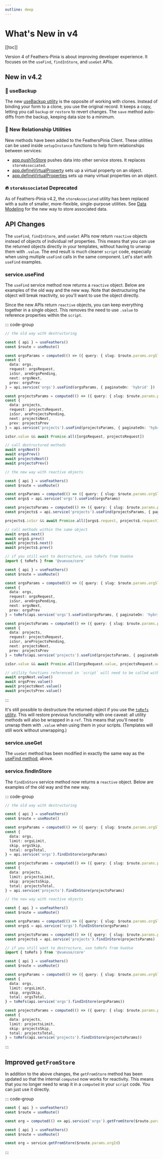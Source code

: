 ```yaml
---
outline: deep
---
```


<script setup>
import Badge from '../components/Badge.vue'
import BlockQuote from '../components/BlockQuote.vue'
</script>

# What's New in v4

[[toc]]

Version 4 of Feathers-Pinia is about improving developer experience.  It focuses on the `useFind`, `findInStore`, and
`useGet` APIs.

## New in v4.2

### 🎁 useBackup

The new [useBackup utility]() is the opposite of working with clones. Instead of binding your form to a clone, you use 
the original record. It keeps a copy, letting you call `backup` or `restore` to revert changes. The `save` method
auto-diffs from the backup, keeping data size to a minimum.  

### 🎁 New Relationship Utilities

New methods have been added to the FeathersPinia Client. These utilities can be used inside `setupInstance` functions to
help form relationships between services:

- [app.pushToStore](/guide/data-modeling#pushtostore) pushes data into other service stores. It replaces `storeAssociated`. 
- [app.defineVirtualProperty](/guide/data-modeling#definevirtualproperty) sets up a virtual property on an object.
- [app.defineVirtualProperties](/guide/data-modeling#definevirtualproperties) sets up many virtual properties on an object.

### 🔥 `storeAssociated` Deprecated 

As of Feathers-Pinia v4.2, the `storeAssociated` utility has been replaced with a suite of smaller, more-flexible,
single-purpose utilities. See [Data Modeling](/guide/data-modeling) for the new way to store associated data.

## API Changes

The `useFind`, `findInStore`, and `useGet` APIs now return `reactive` objects instead of objects of individual ref
properties. This means that you can use the returned objects directly in your templates, without having to unwrap them
with `.value`. The end result is much cleaner `script` code, especially when using multiple `useFind` calls in the same
component.  Let's start with `useFind` examples.

### service.useFind

The `useFind` service method now returns a `reactive` object.  Below are examples of the old way and the new way. Note
that destructuring the object will break reactivity, so you'll want to use the object directly.

Since the new APIs return `reactive` objects, you can keep everything together in a single object. This removes the need
to use `.value` to reference properties within the `script`.

::: code-group

```ts [The Old Way]
// the old way with destructuring

const { api } = useFeathers()
const $route = useRoute()

const orgsParams = computed(() => ({ query: { slug: $route.params.orgSlug } }))
const {
  data: orgs,
  request: orgsRequest,
  isSsr, areOrgsPending,
  next: orgsNext,
  prev: orgsPrev
} = api.service('orgs').useFind(orgsParams, { paginateOn: 'hybrid' })

const projectsParams = computed(() => ({ query: { slug: $route.params.projectSlug } }))
const {
  data: projects,
  request: projectsRequest,
  isSsr, areProjectsPending,
  next: projectsNext,
  prev: projectsPrev
} = api.service('projects').useFind(projectsParams, { paginateOn: 'hybrid' })

isSsr.value && await Promise.all([orgsRequest, projectsRequest])

// call destructured methods
await orgsNext()
await orgsPrev()
await projectsNext()
await projectsPrev()
```

```ts [The New Way]
// the new way with reactive objects

const { api } = useFeathers()
const $route = useRoute()

const orgsParams = computed(() => ({ query: { slug: $route.params.orgSlug } }))
const orgs$ = api.service('orgs').useFind(orgsParams)

const projectsParams = computed(() => ({ query: { slug: $route.params.projectSlug } }))
const projects$ = api.service('projects').useFind(projectsParams, { paginateOn: 'hybrid' })

projects$.isSsr && await Promise.all([orgs$.request, projects$.request])

// call methods within the same object
await orgs$.next()
await orgs$.prev()
await projects$.next()
await projects$.prev()
```

```ts [Using toRefs]
// if you still want to destructure, use toRefs from VueUse
import { toRefs } from '@vueuse/core'

const { api } = useFeathers()
const $route = useRoute()

const orgsParams = computed(() => ({ query: { slug: $route.params.orgSlug } }))
const {
  data: orgs,
  request: orgsRequest,
  isSsr, areOrgsPending,
  next: orgsNext,
  prev: orgsPrev
} = toRefs(api.service('orgs').useFind(orgsParams, { paginateOn: 'hybrid' }))

const projectsParams = computed(() => ({ query: { slug: $route.params.projectSlug } }))
const {
  data: projects,
  request: projectsRequest,
  isSsr, areProjectsPending,
  next: projectsNext,
  prev: projectsPrev
} = toRefs(api.service('projects').useFind(projectsParams, { paginateOn: 'hybrid' }))

isSsr.value && await Promise.all([orgsRequest.value, projectsRequest.value])

// utility functions referenced in `script` will need to be called with `.value()`
await orgsNext.value()
await orgsPrev.value()
await projectsNext.value()
await projectsPrev.value()
```

:::

It's still possible to destructure the returned object if you use the
[`toRefs` utility](https://vueuse.org/shared/toRefs/#torefs).  This will restore previous functionality with one caveat:
all utility methods will also be wrapped in a `ref`.  This means that you'll need to unwrap them with `.value` when
using them in your scripts. (Templates will still work without unwrapping.)

### service.useGet

The `useGet` method has been modified in exactly the same way as the [useFind method](#serviceusefind), above.

### service.findInStore

The `findInStore` service method now returns a `reactive` object.  Below are examples of the old way and the new way.

::: code-group

```ts [The Old Way]
// the old way with destructuring

const { api } = useFeathers()
const $route = useRoute()

const orgsParams = computed(() => ({ query: { slug: $route.params.orgSlug } }))
const {
  data: orgs,
  limit: orgsLimit,
  skip, orgsSkip,
  total: orgsTotal,
} = api.service('orgs').findInStore(orgsParams)

const projectsParams = computed(() => ({ query: { slug: $route.params.projectSlug } }))
const {
  data: projects,
  limit: projectsLimit,
  skip: projectsSkip,
  total: projectsTotal,
} = api.service('projects').findInStore(projectsParams)
```

```ts [The New Way]
// the new way with reactive objects

const { api } = useFeathers()
const $route = useRoute()

const orgsParams = computed(() => ({ query: { slug: $route.params.orgSlug } }))
const orgs$ = api.service('orgs').findInStore(orgsParams)

const projectsParams = computed(() => ({ query: { slug: $route.params.projectSlug } }))
const projects$ = api.service('projects').findInStore(projectsParams)
```

```ts [Using toRefs]
// if you still want to destructure, use toRefs from VueUse
import { toRefs } from '@vueuse/core'

const { api } = useFeathers()
const $route = useRoute()

const orgsParams = computed(() => ({ query: { slug: $route.params.orgSlug } }))
const {
  data: orgs,
  limit: orgsLimit,
  skip, orgsSkip,
  total: orgsTotal,
} = toRefs(api.service('orgs').findInStore(orgsParams))

const projectsParams = computed(() => ({ query: { slug: $route.params.projectSlug } }))
const {
  data: projects,
  limit: projectsLimit,
  skip: projectsSkip,
  total: projectsTotal,
} = toRefs(api.service('projects').findInStore(projectsParams))
```

:::

## Improved `getFromStore`

In addition to the above changes, the `getFromStore` method has been updated so that the internal `computed` now works
for reactivity.  This means that you no longer need to wrap it in a `computed` in your `script` code.  You can just use
it directly.

::: code-group

```ts [The Old Way]
const { api } = useFeathers()
const $route = useRoute()

const org = computed(() => api.service('orgs').getFromStore($route.params.orgId))
```

```ts [The New Way]
const { api } = useFeathers()
const $route = useRoute()

const org = service.getFromStore($route.params.orgId)
```

:::

